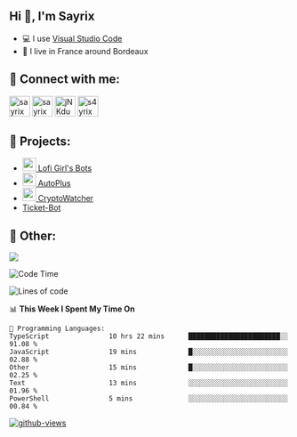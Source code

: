 ## Hi 👋, I'm Sayrix

- 💻 I use [Visual Studio Code](https://code.visualstudio.com/)
- 🥖 I live in France around Bordeaux

## 🔗 Connect with me:
<p align="left">
<a href="https://twitter.com/Sayrix_"><img src="https://i.imgur.com/zVwbWwf.png" alt="sayrix" width="37" height="37" /></a> 
<a href="https://www.youtube.com/c/sayrix"><img src="https://i.imgur.com/qZBU7AO.png" alt="sayrix" width="37"  height="37" /></a> 
<a href="https://discord.gg/VasYV6MEJy"><img src="https://i.imgur.com/nsVOefF.png" alt="jNKdusJ" width="37" height="37" /></a>
<a href="https://www.twitch.tv/s4yrix"><img src="https://i.imgur.com/0pAkilW.png" alt="s4yrix" width="37" height="37" /></a>
</p>

## 🚩 Projects:
- [<img src="https://cdn.discordapp.com/avatars/634818840542445580/c4602b4b2c327228e903ab6f99e059ed.png" width="24"/> Lofi Girl's Bots](https://bot.lofigirl.com)
- [<img src="https://autoplus.gg/autoplus.png" width="24"/> AutoPlus](https://autoplus.gg)
- [<img src="https://cdn.discordapp.com/avatars/956586999102472222/1f31a078427e78086c174921237ced67.png" width="24"/> CryptoWatcher](https://top.gg/bot/956586999102472222)
- [Ticket-Bot](https://github.com/Sayrix/ticket-bot)

## 📜 Other:

<img src="https://lanyard-profile-readme.vercel.app/api/629031362351071252">

<!--START_SECTION:waka-->
![Code Time](http://img.shields.io/badge/Code%20Time-1%2C606%20hrs%2014%20mins-blue)

![Lines of code](https://img.shields.io/badge/From%20Hello%20World%20I%27ve%20Written-305.0%20thousand%20lines%20of%20code-blue)

📊 **This Week I Spent My Time On** 

```text
💬 Programming Languages: 
TypeScript               10 hrs 22 mins      ███████████████████████░░   91.08 % 
JavaScript               19 mins             █░░░░░░░░░░░░░░░░░░░░░░░░   02.88 % 
Other                    15 mins             █░░░░░░░░░░░░░░░░░░░░░░░░   02.25 % 
Text                     13 mins             ░░░░░░░░░░░░░░░░░░░░░░░░░   01.96 % 
PowerShell               5 mins              ░░░░░░░░░░░░░░░░░░░░░░░░░   00.84 % 
```


<!--END_SECTION:waka-->

[![github-views](https://komarev.com/ghpvc/?username=sayrix&color=blue)](https://github.com/Sayrix)
